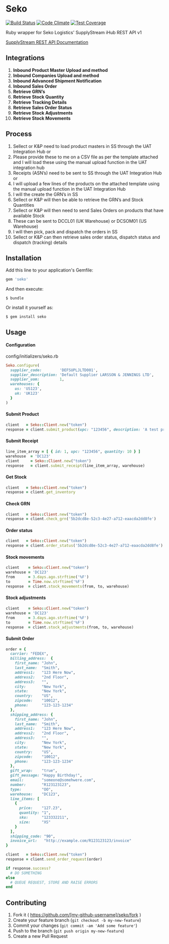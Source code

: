 # Seko

[![Build Status](https://travis-ci.org/jGRUBBS/seko-ruby-api.svg?branch=master)](https://travis-ci.org/jGRUBBS/seko-ruby-api.svg?branch=master)
[![Code Climate](https://codeclimate.com/github/jGRUBBS/seko-ruby-api/badges/gpa.svg)](https://codeclimate.com/github/jGRUBBS/seko-ruby-api)
[![Test Coverage](https://codeclimate.com/github/jGRUBBS/seko-ruby-api/badges/coverage.svg)](https://codeclimate.com/github/jGRUBBS/seko-ruby-api)

Ruby wrapper for Seko Logistics' SupplyStream iHub REST API v1

[SupplyStream REST API Documentation](https://wiki.supplystream.com/GetFile.aspx?Page=MANUAL.Integration-Hub-Rest-APIs&File=integration-ihub-rest-apis-v1.4.pdf)

## Integrations

1.  **Inbound Product Master Upload and method**
2.  **Inbound Companies Upload and method**
3.  **Inbound Advanced Shipment Notification**
4.  **Inbound Sales Order**
5.  **Retrieve GRN’s**
6.  **Retrieve Stock Quantity**
7.  **Retrieve Tracking Details**
8.  **Retrieve Sales Order Status**
9.  **Retrieve Stock Adjustments**
10. **Retrieve Stock Movements**

## Process

1.  Sellect or K&P need to load product masters in SS through the UAT Integration Hub or
2.  Please provide these to me on a CSV file as per the template attached and I will load these using the manual upload function in the UAT integration hub
3.  Receipts (ASN’s) need to be sent to SS through the UAT Integration Hub or
4.  I will upload a few lines of the products on the attached template using the manual upload function in the UAT Integration Hub
5.  I will the create the GRN’s in SS
6.  Sellect or K&P will then be able to retrieve the GRN’s and Stock Quantities
7.  Sellect or K&P will then need to send Sales Orders on products that have available Stock
8.  These can be sent to DCCL01 (UK Warehouse) or DCSOM01 (US Warehouse)
9.  I will then pick, pack and dispatch the orders in SS
10. Sellect or K&P can then retrieve sales order status, dispatch status and dispatch (tracking) details


## Installation

Add this line to your application's Gemfile:

```ruby
gem 'seko'
```

And then execute:

    $ bundle

Or install it yourself as:

    $ gem install seko

## Usage
#### Configuration
config/initializers/seko.rb
```ruby
Seko.configure(
  supplier_code:        'DEFSUPLJLTD001',
  supplier_description: 'Default Supplier LARSSON & JENNINGS LTD',
  supplier_uom:         1,
  warehouses: {
    us: 'US123',
    uk: 'UK123'
  }
)
```

#### Submit Product

```ruby
client   = Seko::Client.new("token")
response = client.submit_product(upc: "123456", description: 'A test product')
```

#### Submit Receipt

```ruby
line_item_array = [ { id: 1, upc: "123456", quantity: 10 } ]
warehouse  = 'DC123'
client     = Seko::Client.new("token")
response   = client.submit_receipt(line_item_array, warehouse)
```

#### Get Stock

```ruby
client   = Seko::Client.new("token")
response = client.get_inventory
```

#### Check GRN

```ruby
client   = Seko::Client.new("token")
response = client.check_grn('5b2dcd8e-52c3-4e27-a712-eaacda2dd8fe')
```

#### Order status

```ruby
client   = Seko::Client.new("token")
response = client.order_status('5b2dcd8e-52c3-4e27-a712-eaacda2dd8fe')
```

#### Stock movements

```ruby
client    = Seko::Client.new("token")
warehouse = 'DC123'
from      = 3.days.ago.strftime('%F')
to        = Time.now.strftime('%F')
response  = client.stock_movements(from, to, warehouse)
```

#### Stock adjustments

```ruby
client    = Seko::Client.new("token")
warehouse = 'DC123'
from      = 3.days.ago.strftime('%F')
to        = Time.now.strftime('%F')
response  = client.stock_adjustments(from, to, warehouse)
```

#### Submit Order

```ruby
order = {
  carrier: "FEDEX",
  billing_address:  { 
    first_name: "John",
    last_name:  "Smith",
    address1:   "123 Here Now",
    address2:   "2nd Floor",
    address3:   "",
    city:       "New York",
    state:      "New York",
    country:    "US",
    zipcode:    "10012",
    phone:      "123-123-1234"
  },
  shipping_address: {
    first_name: "John",
    last_name:  "Smith",
    address1:   "123 Here Now",
    address2:   "2nd Floor",
    address3:   "",
    city:       "New York",
    state:      "New York",
    country:    "US",
    zipcode:    "10012",
    phone:      "123-123-1234"
  },
  gift_wrap:    "true",
  gift_message: "Happy Birthday!",
  email:        "someone@somehwere.com",
  number:       "R123123123",
  type:         "OO",
  warehouse:    "DC123",
  line_items: [
    {
      price:    "127.23",
      quantity: "1",
      sku:      "123332211",
      size:     "XS"
    }
  ],
  shipping_code: "90",
  invoice_url:   "http://example.com/R123123123/invoice"
}

client   = Seko::Client.new("token")
response = client.send_order_request(order)

if response.success?
  # DO SOMETHING
else
  # QUEUE REQUEST, STORE AND RAISE ERRORS
end
```

## Contributing

1. Fork it ( https://github.com/[my-github-username]/seko/fork )
2. Create your feature branch (`git checkout -b my-new-feature`)
3. Commit your changes (`git commit -am 'Add some feature'`)
4. Push to the branch (`git push origin my-new-feature`)
5. Create a new Pull Request
